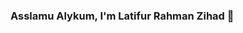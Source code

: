 ### Asslamu Alykum, I'm Latifur Rahman Zihad 👋

<!--
**zihad18/zihad18** is a ✨ _special_ ✨ repository because its `README.md` (this file) appears on your GitHub profile.

## I'm a Student, Developer, and Compitive Programmer!!Here are some ideas to get you started:

- 🔭 I’m currently working on ...
- 🌱 I’m currently learning ...
- 👯 I’m looking to collaborate on ...
- 🤔 I’m looking for help with ...
- 💬 Ask me about ...
- 📫 How to reach me: ...
- 😄 Pronouns: ...
- ⚡ Fun fact: ...
-->
